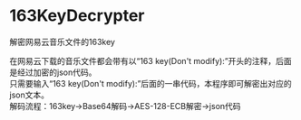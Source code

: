 # 163KeyDecrypter
解密网易云音乐文件的163key  
  
在网易云下载的音乐文件都会带有以“163 key(Don't modify):”开头的注释，后面是经过加密的json代码。  
只需要输入“163 key(Don't modify):”后面的一串代码，本程序即可解密出对应的json文本。  
解码流程：163key→Base64解码→AES-128-ECB解密→json代码  
